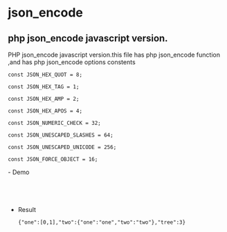 # json_encode
## php json_encode javascript version.
<p>PHP json_encode javascript version.this file has php json_encode function ,and has php json_encode options constents</p>
<p><code>const JSON_HEX_QUOT = 8;</code></p>
<p><code>const JSON_HEX_TAG = 1;</code></p>
<p><code>const JSON_HEX_AMP = 2;</code></p>
<p><code>const JSON_HEX_APOS = 4;</code></p>
<p><code>const JSON_NUMERIC_CHECK = 32;</code></p>
<p><code>const JSON_UNESCAPED_SLASHES = 64;</code></p>
<p><code>const JSON_UNESCAPED_UNICODE = 256;</code></p>
<p><code>const JSON_FORCE_OBJECT = 16;</code></code></p>
- Demo
<pre><code>
<script src="./json_encode.min.js"></script>
<script>
  var arr = new Array;
  arr['one'] = new Array;
  arr['one'][0] = 0;
  arr['one'][1] = 1;
  arr['two'] = new Array;
  arr['two']['one'] = 'one';
  arr['two']['two'] = 'two';
  arr['tree'] = 3;
  console.log(json_encode(arr));
</script>
</code></pre>

* Result
  <pre><code>{"one":[0,1],"two":{"one":"one","two":"two"},"tree":3}</code></pre>

